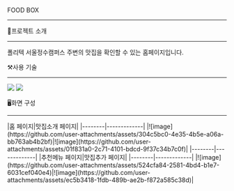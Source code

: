 FOOD BOX
<hr>

🍲프로젝트 소개
<hr>
폴리텍 서울정수캠퍼스 주변의 맛집을 확인할 수 있는 홈페이지입니다.

⚒️사용 기술
<hr>
<img src="https://img.shields.io/badge/html5-E34F26?style=for-the-badge&logo=html5&logoColor=white">
<img src="https://img.shields.io/badge/css-1572B6?style=for-the-badge&logo=css3&logoColor=white"> 

🖥️화면 구성
<hr>
|홈 페이지|맛집소개 페이지|
|--------|-------------|
|![image](https://github.com/user-attachments/assets/304c5bc0-4e35-4b5e-a06a-bb763ab4b2bf)|![image](https://github.com/user-attachments/assets/01f831a0-2c71-4101-bdcd-9f37c34b7c0f)|
|--------|-------------|
|추천메뉴 페이지|맛집추가 페이지|
|--------|-------------|
|![image](https://github.com/user-attachments/assets/524cfa84-2581-4bd4-b1e7-6031cef040e4)|![image](https://github.com/user-attachments/assets/ec5b3418-1fdb-489b-ae2b-f872a585c38d)|
